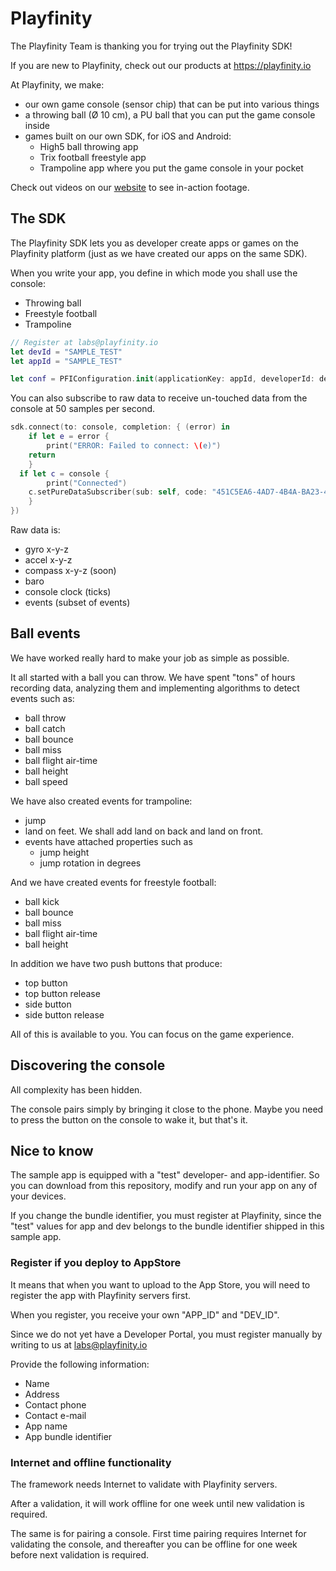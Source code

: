 # Playfinity

The Playfinity Team is thanking you for trying out the Playfinity SDK!

If you are new to Playfinity, check out our products at https://playfinity.io

At Playfinity, we make:

- our own game console (sensor chip) that can be put into various things
- a throwing ball (Ø 10 cm), a PU ball that you can put the game console inside
- games built on our own SDK, for iOS and Android:
  - High5 ball throwing app
  - Trix football freestyle app
  - Trampoline app where you put the game console in your pocket

Check out videos on our [website](https://playfinity.io) to see in-action footage.

## The SDK

The Playfinity SDK lets you as developer create apps or games on the Playfinity platform (just as we have created our apps on the same SDK).

When you write your app, you define in which mode you shall use the console:

- Throwing ball
- Freestyle football
- Trampoline

```swift
// Register at labs@playfinity.io
let devId = "SAMPLE_TEST"
let appId = "SAMPLE_TEST"

let conf = PFIConfiguration.init(applicationKey: appId, developerId: devId, sensorType: SensorType.ball)
```

You can also subscribe to raw data to receive un-touched data from the console at 50 samples per second.
```swift
sdk.connect(to: console, completion: { (error) in
	if let e = error {
		print("ERROR: Failed to connect: \(e)")
    return
	} 
  if let c = console {
		print("Connected")
    c.setPureDataSubscriber(sub: self, code: "451C5EA6-4AD7-4B4A-BA23-4EF34AA7B392")
	}
})

```

Raw data is:
- gyro x-y-z
- accel x-y-z
- compass x-y-z (soon)
- baro
- console clock (ticks)
- events (subset of events)

## Ball events

We have worked really hard to make your job as simple as possible.

It all started with a ball you can throw. We have spent "tons" of hours recording data, analyzing them and implementing algorithms to detect events such as:

- ball throw
- ball catch
- ball bounce
- ball miss
- ball flight air-time
- ball height
- ball speed

We have also created events for trampoline:

- jump
- land on feet. We shall add land on back and land on front.
- events have attached properties such as
  - jump height
  - jump rotation in degrees

And we have created events for freestyle football:

- ball kick
- ball bounce
- ball miss
- ball flight air-time
- ball height

In addition we have two push buttons that produce:

- top button
- top button release
- side button
- side button release

All of this is available to you. You can focus on the game experience.

## Discovering the console

All complexity has been hidden.

The console pairs simply by bringing it close to the phone. Maybe you need to press the button on the console to wake it, but that's it.

## Nice to know

The sample app is equipped with a "test" developer- and app-identifier.
So you can download from this repository, modify and run your app on any of your devices.

If you change the bundle identifier, you must register at Playfinity, since the "test" values for app and dev belongs to the bundle identifier shipped in this sample app.

### Register if you deploy to AppStore

It means that when you want to upload to the App Store, you will need to register the app with Playfinity servers first.

When you register, you receive your own "APP_ID" and "DEV_ID".

Since we do not yet have a Developer Portal, you must register manually by writing to us at labs@playfinity.io

Provide the following information:
- Name
- Address
- Contact phone
- Contact e-mail
- App name
- App bundle identifier

### Internet and offline functionality

The framework needs Internet to validate with Playfinity servers.

After a validation, it will work offline for one week until new validation is required.

The same is for pairing a console. First time pairing requires Internet for validating the console, and thereafter you can be offline for one week before next validation is required.
